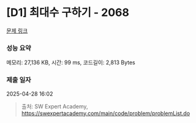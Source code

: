 # [D1] 최대수 구하기 - 2068 

[문제 링크](https://swexpertacademy.com/main/code/problem/problemDetail.do?contestProbId=AV5QQhbqA4QDFAUq) 

### 성능 요약

메모리: 27,136 KB, 시간: 99 ms, 코드길이: 2,813 Bytes

### 제출 일자

2025-04-28 16:02



> 출처: SW Expert Academy, https://swexpertacademy.com/main/code/problem/problemList.do